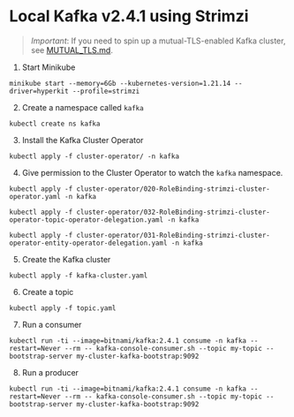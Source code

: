 # Local Kafka v2.4.1 using Strimzi

> *Important*: If you need to spin up a mutual-TLS-enabled Kafka cluster, see [MUTUAL_TLS.md](MUTUAL_TLS.md).

1. Start Minikube
```
minikube start --memory=6Gb --kubernetes-version=1.21.14 --driver=hyperkit --profile=strimzi
```

2. Create a namespace called `kafka`
```
kubectl create ns kafka
```

3. Install the Kafka Cluster Operator
```
kubectl apply -f cluster-operator/ -n kafka
```

4. Give permission to the Cluster Operator to watch the `kafka` namespace.
```
kubectl apply -f cluster-operator/020-RoleBinding-strimzi-cluster-operator.yaml -n kafka

kubectl apply -f cluster-operator/032-RoleBinding-strimzi-cluster-operator-topic-operator-delegation.yaml -n kafka

kubectl apply -f cluster-operator/031-RoleBinding-strimzi-cluster-operator-entity-operator-delegation.yaml -n kafka
```

5. Create the Kafka cluster
```
kubectl apply -f kafka-cluster.yaml
```

6. Create a topic
```
kubectl apply -f topic.yaml
```

7. Run a consumer
```
kubectl run -ti --image=bitnami/kafka:2.4.1 consume -n kafka --restart=Never --rm -- kafka-console-consumer.sh --topic my-topic --bootstrap-server my-cluster-kafka-bootstrap:9092
```

8. Run a producer
```
kubectl run -ti --image=bitnami/kafka:2.4.1 consume -n kafka --restart=Never --rm -- kafka-console-consumer.sh --topic my-topic --bootstrap-server my-cluster-kafka-bootstrap:9092
```



